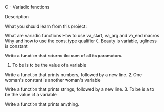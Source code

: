 C - Variadic functions

Description

What you should learn from this project:

What are variadic functions
How to use va_start, va_arg and va_end macros
Why and how to use the const type qualifier
0. Beauty is variable, ugliness is constant

Write a function that returns the sum of all its parameters.
1. To be is to be the value of a variable

Write a function that prints numbers, followed by a new line.
2. One woman's constant is another woman's variable

Write a function that prints strings, followed by a new line.
3. To be is a to be the value of a variable

Write a function that prints anything.
